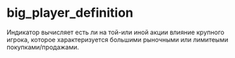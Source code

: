 # big_player_definition
Индикатор вычисляет есть ли на той-или иной акции влияние крупного игрока, которое характеризуется большими рыночными или лимитеыми покупками/продажами.

